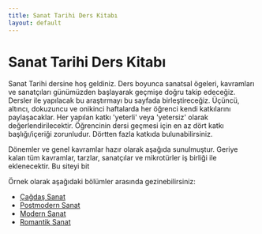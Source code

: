 ```yaml
---
title: Sanat Tarihi Ders Kitabı
layout: default
---
```


# Sanat Tarihi Ders Kitabı

Sanat Tarihi dersine hoş geldiniz. Ders boyunca sanatsal ögeleri, kavramları ve sanatçıları günümüzden başlayarak geçmişe doğru takip edeceğiz. Dersler ile yapılacak bu araştırmayı bu sayfada birleştireceğiz. Üçüncü, altıncı, dokuzuncu ve onikinci haftalarda her öğrenci kendi katkılarını paylaşacaklar. Her yapılan katkı 'yeterli' veya 'yetersiz' olarak değerlendirilecektir. Öğrencinin dersi geçmesi için en az dört katkı başlığı/içeriği zorunludur. Dörtten fazla katkıda bulunabilirsiniz. 

Dönemler ve genel kavramlar hazır olarak aşağıda sunulmuştur. Geriye kalan tüm kavramlar, tarzlar, sanatçılar ve mikrotürler iş birliği ile eklenecektir. Bu siteyi bit 

Örnek olarak aşağıdaki bölümler arasında gezinebilirsiniz:

- [Çağdaş Sanat](chapters/cagdas.html)
- [Postmodern Sanat](chapters/postmodern.html)
- [Modern Sanat](chapters/modern.html)
- [Romantik Sanat](romantik.md)
